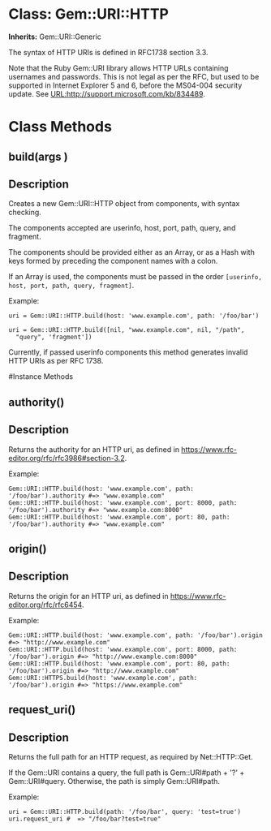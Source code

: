 # Class: Gem::URI::HTTP
**Inherits:** Gem::URI::Generic
    

The syntax of HTTP URIs is defined in RFC1738 section 3.3.

Note that the Ruby Gem::URI library allows HTTP URLs containing usernames and
passwords. This is not legal as per the RFC, but used to be supported in
Internet Explorer 5 and 6, before the MS04-004 security update. See
<URL:http://support.microsoft.com/kb/834489>.


# Class Methods
## build(args ) [](#method-c-build)
## Description

Creates a new Gem::URI::HTTP object from components, with syntax checking.

The components accepted are userinfo, host, port, path, query, and fragment.

The components should be provided either as an Array, or as a Hash with keys
formed by preceding the component names with a colon.

If an Array is used, the components must be passed in the order `[userinfo,
host, port, path, query, fragment]`.

Example:

    uri = Gem::URI::HTTP.build(host: 'www.example.com', path: '/foo/bar')

    uri = Gem::URI::HTTP.build([nil, "www.example.com", nil, "/path",
      "query", 'fragment'])

Currently, if passed userinfo components this method generates invalid HTTP
URIs as per RFC 1738.

#Instance Methods
## authority() [](#method-i-authority)
## Description

Returns the authority for an HTTP uri, as defined in
https://www.rfc-editor.org/rfc/rfc3986#section-3.2.

Example:

    Gem::URI::HTTP.build(host: 'www.example.com', path: '/foo/bar').authority #=> "www.example.com"
    Gem::URI::HTTP.build(host: 'www.example.com', port: 8000, path: '/foo/bar').authority #=> "www.example.com:8000"
    Gem::URI::HTTP.build(host: 'www.example.com', port: 80, path: '/foo/bar').authority #=> "www.example.com"

## origin() [](#method-i-origin)
## Description

Returns the origin for an HTTP uri, as defined in
https://www.rfc-editor.org/rfc/rfc6454.

Example:

    Gem::URI::HTTP.build(host: 'www.example.com', path: '/foo/bar').origin #=> "http://www.example.com"
    Gem::URI::HTTP.build(host: 'www.example.com', port: 8000, path: '/foo/bar').origin #=> "http://www.example.com:8000"
    Gem::URI::HTTP.build(host: 'www.example.com', port: 80, path: '/foo/bar').origin #=> "http://www.example.com"
    Gem::URI::HTTPS.build(host: 'www.example.com', path: '/foo/bar').origin #=> "https://www.example.com"

## request_uri() [](#method-i-request_uri)
## Description

Returns the full path for an HTTP request, as required by Net::HTTP::Get.

If the Gem::URI contains a query, the full path is Gem::URI#path + '?' +
Gem::URI#query. Otherwise, the path is simply Gem::URI#path.

Example:

    uri = Gem::URI::HTTP.build(path: '/foo/bar', query: 'test=true')
    uri.request_uri #  => "/foo/bar?test=true"

